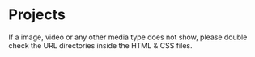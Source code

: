 # Projects
If a image, video or any other media type does not show, please double check the URL directories inside the HTML & CSS files. 
